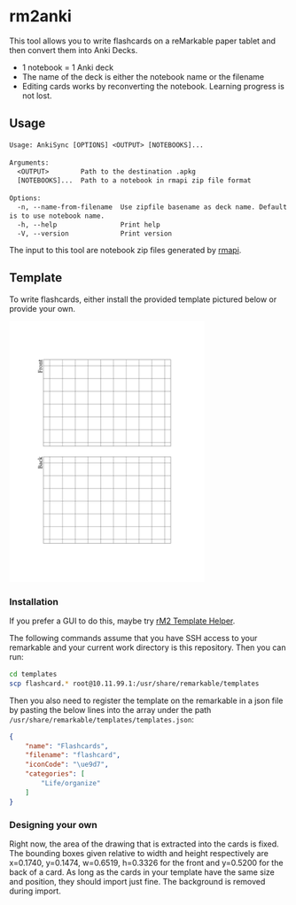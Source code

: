 # rm2anki

This tool allows you to write flashcards on a reMarkable paper tablet and then convert them into Anki Decks.

* 1 notebook = 1 Anki deck
* The name of the deck is either the notebook name or the filename
* Editing cards works by reconverting the notebook. Learning progress is not lost.


## Usage

```
Usage: AnkiSync [OPTIONS] <OUTPUT> [NOTEBOOKS]...

Arguments:
  <OUTPUT>        Path to the destination .apkg
  [NOTEBOOKS]...  Path to a notebook in rmapi zip file format

Options:
  -n, --name-from-filename  Use zipfile basename as deck name. Default is to use notebook name.
  -h, --help                Print help
  -V, --version             Print version
```

The input to this tool are notebook zip files generated by [rmapi](https://github.com/juruen/rmapi).

## Template
To write flashcards, either install the provided template pictured below or provide your own.

<img src="./template/flashcard.png" style="width: 40ch;">

### Installation

If you prefer a GUI to do this, maybe try [rM2 Template Helper](https://www.freeremarkabletools.com/).

The following commands assume that you have SSH access to your remarkable and your current work directory is this repository.
Then you can run:

```sh
cd templates
scp flashcard.* root@10.11.99.1:/usr/share/remarkable/templates
```

Then you also need to register the template on the remarkable in a json file by pasting the below lines into the array under the path `/usr/share/remarkable/templates/templates.json`:

```json
{
    "name": "Flashcards",
    "filename": "flashcard",
    "iconCode": "\ue9d7",
    "categories": [
        "Life/organize"
    ]
}
```

### Designing your own

Right now, the area of the drawing that is extracted into the cards is fixed.
The bounding boxes given relative to width and height respectively are x=0.1740, y=0.1474, w=0.6519, h=0.3326 for the front and y=0.5200 for the back of a card.
As long as the cards in your template have the same size and position, they should import just fine.
The background is removed during import.
